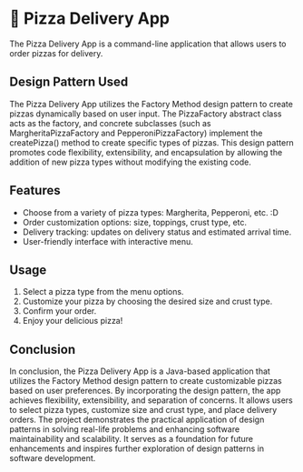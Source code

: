 # 🍕 Pizza Delivery App

The Pizza Delivery App is a command-line application that allows users to order pizzas for delivery.


## Design Pattern Used

The Pizza Delivery App utilizes the Factory Method design pattern to create pizzas dynamically based on user input. The PizzaFactory abstract class acts as the factory, and concrete subclasses (such as MargheritaPizzaFactory and PepperoniPizzaFactory) implement the createPizza() method to create specific types of pizzas. This design pattern promotes code flexibility, extensibility, and encapsulation by allowing the addition of new pizza types without modifying the existing code.

## Features

- Choose from a variety of pizza types: Margherita, Pepperoni, etc. :D
- Order customization options: size, toppings, crust type, etc.
- Delivery tracking: updates on delivery status and estimated arrival time.
- User-friendly interface with interactive menu.

## Usage

1. Select a pizza type from the menu options.
2. Customize your pizza by choosing the desired size and crust type.
3. Confirm your order.
4. Enjoy your delicious pizza!

## Conclusion
In conclusion, the Pizza Delivery App is a Java-based application that utilizes the Factory Method design pattern to create customizable pizzas based on user preferences. By incorporating the design pattern, the app achieves flexibility, extensibility, and separation of concerns. It allows users to select pizza types, customize size and crust type, and place delivery orders. The project demonstrates the practical application of design patterns in solving real-life problems and enhancing software maintainability and scalability. It serves as a foundation for future enhancements and inspires further exploration of design patterns in software development.
